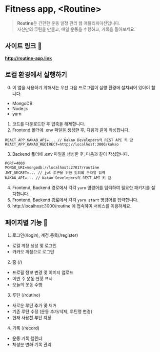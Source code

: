 # Fitness app, \<Routine\>

> **Routine**은 간편한 운동 일정 관리 웹 어플리케이션입니다. <br />자신만의 루틴을 만들고, 매일 운동을 수행하고, 기록을 돌아보세요.

## 사이트 링크 🔗

<b>http://routine-app.link</b>

## 로컬 환경에서 실행하기

0. 이 앱을 사용하기 위해서는 우선 다음 프로그램이 실행 환경에 설치되어 있어야 합니다.

- MongoDB
- Node.js
- yarn

1. 코드를 다운로드한 후 압축을 해제합니다.
2. Frontend 폴더에 .env 파일을 생성한 후, 다음과 같이 작성합니다.

```
REACT_APP_KAKAO_API=... // Kakao Developers의 REST API 키 값
REACT_APP_KAKAO_REDIRECT=http://localhost:3000/kakao
```

3. Backend 폴더에 .env 파일을 생성한 후, 다음과 같이 작성합니다.

```
PORT=4000
MONGO_URI=mongodb://localhost:27017/routine
JWT_SECRET=... // jwt 토큰을 위한 임의의 문자열 입력
KAKAO_API=... // Kakao Developers의 REST API 키 값
```

4. Frontend, Backend 경로에서 각각 `yarn` 명령어를 입력하여 필요한 패키지를 설치합니다.
5. Frontend, Backend 경로에서 각각 `yarn start` 명령어를 입력합니다.
6. http://localhost:3000/routine 에 접속하여 서비스를 이용하세요.

## 페이지별 기능 🔧

1. 로그인(/login), 계정 등록(/register)

- 로컬 계정 생성 및 로그인
- 카카오 계정으로 로그인

2. 홈 (/)

- 프로필 정보 변경 및 이미지 업로드
- 이번 주 운동 현황 표시
- 오늘의 운동 수행

3. 루틴 (/routine)

- 새로운 루틴 추가 및 제거
- 기존 루틴 수정 (운동 추가/삭제, 루틴명 변경)
- 현재 사용할 루틴 지정

4. 기록 (/record)

- 운동 기록 캘린더
- 체성분 변화 기록 관리
